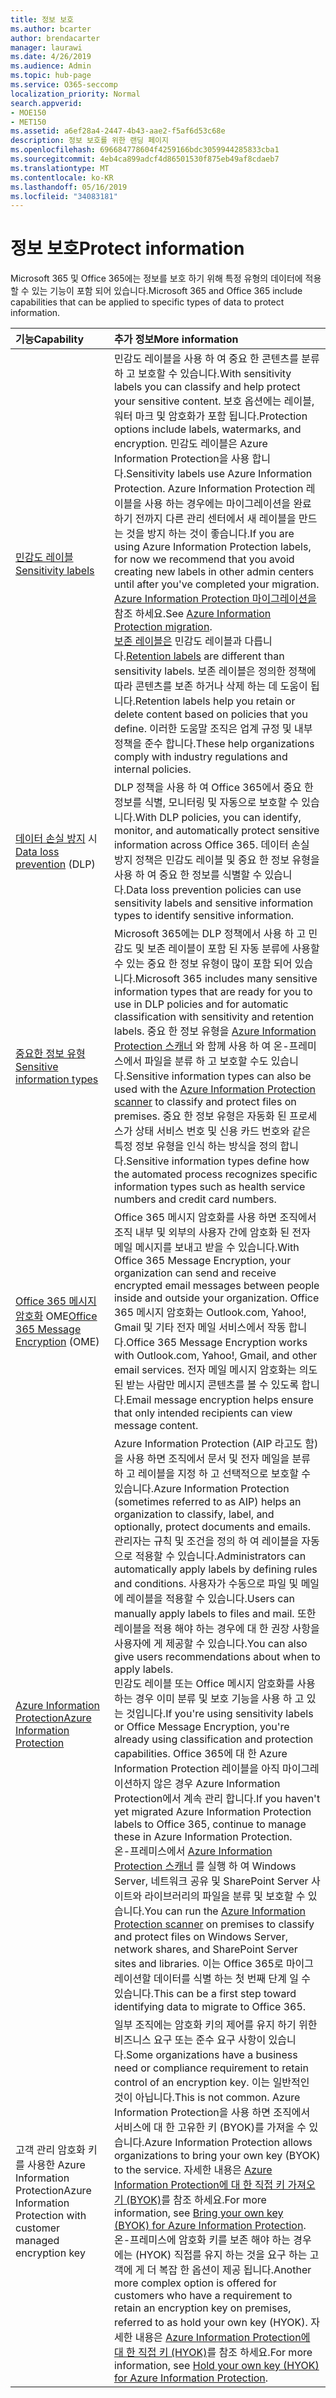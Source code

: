 ```yaml
---
title: 정보 보호
ms.author: bcarter
author: brendacarter
manager: laurawi
ms.date: 4/26/2019
ms.audience: Admin
ms.topic: hub-page
ms.service: O365-seccomp
localization_priority: Normal
search.appverid:
- MOE150
- MET150
ms.assetid: a6ef28a4-2447-4b43-aae2-f5af6d53c68e
description: 정보 보호를 위한 랜딩 페이지
ms.openlocfilehash: 696684778604f4259166bdc3059944285833cba1
ms.sourcegitcommit: 4eb4ca899adcf4d86501530f875eb49af8cdaeb7
ms.translationtype: MT
ms.contentlocale: ko-KR
ms.lasthandoff: 05/16/2019
ms.locfileid: "34083181"
---
```

# <a name="protect-information"></a><span data-ttu-id="3e8e8-103">정보 보호</span><span class="sxs-lookup"><span data-stu-id="3e8e8-103">Protect information</span></span>

<span data-ttu-id="3e8e8-104">Microsoft 365 및 Office 365에는 정보를 보호 하기 위해 특정 유형의 데이터에 적용할 수 있는 기능이 포함 되어 있습니다.</span><span class="sxs-lookup"><span data-stu-id="3e8e8-104">Microsoft 365 and Office 365 include capabilities that can be applied to specific types of data to protect information.</span></span>


|<span data-ttu-id="3e8e8-105">**기능**</span><span class="sxs-lookup"><span data-stu-id="3e8e8-105">**Capability**</span></span>|<span data-ttu-id="3e8e8-106">**추가 정보**</span><span class="sxs-lookup"><span data-stu-id="3e8e8-106">**More information**</span></span>|
|:-----|:-----|
|[<span data-ttu-id="3e8e8-107">민감도 레이블</span><span class="sxs-lookup"><span data-stu-id="3e8e8-107">Sensitivity labels</span></span>](sensitivity-labels.md) <br/> |<span data-ttu-id="3e8e8-108">민감도 레이블을 사용 하 여 중요 한 콘텐츠를 분류 하 고 보호할 수 있습니다.</span><span class="sxs-lookup"><span data-stu-id="3e8e8-108">With sensitivity labels you can classify and help protect your sensitive content.</span></span> <span data-ttu-id="3e8e8-109">보호 옵션에는 레이블, 워터 마크 및 암호화가 포함 됩니다.</span><span class="sxs-lookup"><span data-stu-id="3e8e8-109">Protection options include labels, watermarks, and encryption.</span></span> <span data-ttu-id="3e8e8-110">민감도 레이블은 Azure Information Protection을 사용 합니다.</span><span class="sxs-lookup"><span data-stu-id="3e8e8-110">Sensitivity labels use Azure Information Protection.</span></span> <span data-ttu-id="3e8e8-111">Azure Information Protection 레이블을 사용 하는 경우에는 마이그레이션을 완료 하기 전까지 다른 관리 센터에서 새 레이블을 만드는 것을 방지 하는 것이 좋습니다.</span><span class="sxs-lookup"><span data-stu-id="3e8e8-111">If you are using Azure Information Protection labels, for now we recommend that you avoid creating new labels in other admin centers until after you've completed your migration.</span></span> <span data-ttu-id="3e8e8-112">[Azure Information Protection 마이그레이션을](https://docs.microsoft.com/en-us/azure/information-protection/configure-policy-migrate-labels)참조 하세요.</span><span class="sxs-lookup"><span data-stu-id="3e8e8-112">See [Azure Information Protection migration](https://docs.microsoft.com/en-us/azure/information-protection/configure-policy-migrate-labels).</span></span> <br/> <span data-ttu-id="3e8e8-113">[보존 레이블은](retention-policies.md) 민감도 레이블과 다릅니다.</span><span class="sxs-lookup"><span data-stu-id="3e8e8-113">[Retention labels](retention-policies.md) are different than sensitivity labels.</span></span> <span data-ttu-id="3e8e8-114">보존 레이블은 정의한 정책에 따라 콘텐츠를 보존 하거나 삭제 하는 데 도움이 됩니다.</span><span class="sxs-lookup"><span data-stu-id="3e8e8-114">Retention labels help you retain or delete content based on policies that you define.</span></span> <span data-ttu-id="3e8e8-115">이러한 도움말 조직은 업계 규정 및 내부 정책을 준수 합니다.</span><span class="sxs-lookup"><span data-stu-id="3e8e8-115">These help organizations comply with industry regulations and internal policies.</span></span>|
|<span data-ttu-id="3e8e8-116">[데이터 손실 방지](data-loss-prevention-policies.md) 시</span><span class="sxs-lookup"><span data-stu-id="3e8e8-116">[Data loss prevention](data-loss-prevention-policies.md) (DLP)</span></span>  <br/> |<span data-ttu-id="3e8e8-117">DLP 정책을 사용 하 여 Office 365에서 중요 한 정보를 식별, 모니터링 및 자동으로 보호할 수 있습니다.</span><span class="sxs-lookup"><span data-stu-id="3e8e8-117">With DLP policies, you can identify, monitor, and automatically protect sensitive information across Office 365.</span></span> <span data-ttu-id="3e8e8-118">데이터 손실 방지 정책은 민감도 레이블 및 중요 한 정보 유형을 사용 하 여 중요 한 정보를 식별할 수 있습니다.</span><span class="sxs-lookup"><span data-stu-id="3e8e8-118">Data loss prevention policies can use sensitivity labels and sensitive information types to identify sensitive information.</span></span> <br/> |
|[<span data-ttu-id="3e8e8-119">중요한 정보 유형</span><span class="sxs-lookup"><span data-stu-id="3e8e8-119">Sensitive information types</span></span>](what-the-sensitive-information-types-look-for.md) <br/> |<span data-ttu-id="3e8e8-120">Microsoft 365에는 DLP 정책에서 사용 하 고 민감도 및 보존 레이블이 포함 된 자동 분류에 사용할 수 있는 중요 한 정보 유형이 많이 포함 되어 있습니다.</span><span class="sxs-lookup"><span data-stu-id="3e8e8-120">Microsoft 365 includes many sensitive information types that are ready for you to use in DLP policies and for automatic classification with sensitivity and retention labels.</span></span> <span data-ttu-id="3e8e8-121">중요 한 정보 유형을 [Azure Information Protection 스캐너](https://docs.microsoft.com/en-us/azure/information-protection/deploy-aip-scanner) 와 함께 사용 하 여 온-프레미스에서 파일을 분류 하 고 보호할 수도 있습니다.</span><span class="sxs-lookup"><span data-stu-id="3e8e8-121">Sensitive information types can also be used with the [Azure Information Protection scanner](https://docs.microsoft.com/en-us/azure/information-protection/deploy-aip-scanner) to classify and protect files on premises.</span></span> <span data-ttu-id="3e8e8-122">중요 한 정보 유형은 자동화 된 프로세스가 상태 서비스 번호 및 신용 카드 번호와 같은 특정 정보 유형을 인식 하는 방식을 정의 합니다.</span><span class="sxs-lookup"><span data-stu-id="3e8e8-122">Sensitive information types define how the automated process recognizes specific information types such as health service numbers and credit card numbers.</span></span>   <br/> |
|<span data-ttu-id="3e8e8-123">[Office 365 메시지 암호화](ome.md) OME</span><span class="sxs-lookup"><span data-stu-id="3e8e8-123">[Office 365 Message Encryption](ome.md) (OME)</span></span>  <br/> |<span data-ttu-id="3e8e8-124">Office 365 메시지 암호화를 사용 하면 조직에서 조직 내부 및 외부의 사용자 간에 암호화 된 전자 메일 메시지를 보내고 받을 수 있습니다.</span><span class="sxs-lookup"><span data-stu-id="3e8e8-124">With Office 365 Message Encryption, your organization can send and receive encrypted email messages between people inside and outside your organization.</span></span> <span data-ttu-id="3e8e8-125">Office 365 메시지 암호화는 Outlook.com, Yahoo!, Gmail 및 기타 전자 메일 서비스에서 작동 합니다.</span><span class="sxs-lookup"><span data-stu-id="3e8e8-125">Office 365 Message Encryption works with Outlook.com, Yahoo!, Gmail, and other email services.</span></span> <span data-ttu-id="3e8e8-126">전자 메일 메시지 암호화는 의도 된 받는 사람만 메시지 콘텐츠를 볼 수 있도록 합니다.</span><span class="sxs-lookup"><span data-stu-id="3e8e8-126">Email message encryption helps ensure that only intended recipients can view message content.</span></span> <br/> |
|[<span data-ttu-id="3e8e8-127">Azure Information Protection</span><span class="sxs-lookup"><span data-stu-id="3e8e8-127">Azure Information Protection</span></span>](https://docs.microsoft.com/en-us/azure/information-protection/)<br/> |<span data-ttu-id="3e8e8-128">Azure Information Protection (AIP 라고도 함)을 사용 하면 조직에서 문서 및 전자 메일을 분류 하 고 레이블을 지정 하 고 선택적으로 보호할 수 있습니다.</span><span class="sxs-lookup"><span data-stu-id="3e8e8-128">Azure Information Protection (sometimes referred to as AIP) helps an organization to classify, label, and optionally, protect documents and emails.</span></span> <span data-ttu-id="3e8e8-129">관리자는 규칙 및 조건을 정의 하 여 레이블을 자동으로 적용할 수 있습니다.</span><span class="sxs-lookup"><span data-stu-id="3e8e8-129">Administrators can automatically apply labels by defining rules and conditions.</span></span> <span data-ttu-id="3e8e8-130">사용자가 수동으로 파일 및 메일에 레이블을 적용할 수 있습니다.</span><span class="sxs-lookup"><span data-stu-id="3e8e8-130">Users can manually apply labels to files and mail.</span></span> <span data-ttu-id="3e8e8-131">또한 레이블을 적용 해야 하는 경우에 대 한 권장 사항을 사용자에 게 제공할 수 있습니다.</span><span class="sxs-lookup"><span data-stu-id="3e8e8-131">You can also give users recommendations about when to apply labels.</span></span><br/> <span data-ttu-id="3e8e8-132">민감도 레이블 또는 Office 메시지 암호화를 사용 하는 경우 이미 분류 및 보호 기능을 사용 하 고 있는 것입니다.</span><span class="sxs-lookup"><span data-stu-id="3e8e8-132">If you're using sensitivity labels or Office Message Encryption, you're already using classification and protection capabilities.</span></span> <span data-ttu-id="3e8e8-133">Office 365에 대 한 Azure Information Protection 레이블을 아직 마이그레이션하지 않은 경우 Azure Information Protection에서 계속 관리 합니다.</span><span class="sxs-lookup"><span data-stu-id="3e8e8-133">If you haven't yet migrated Azure Information Protection labels to Office 365, continue to manage these in Azure Information Protection.</span></span>  <br/><span data-ttu-id="3e8e8-134">온-프레미스에서 [Azure Information Protection 스캐너](https://docs.microsoft.com/en-us/azure/information-protection/deploy-aip-scanner) 를 실행 하 여 Windows Server, 네트워크 공유 및 SharePoint Server 사이트와 라이브러리의 파일을 분류 및 보호할 수 있습니다.</span><span class="sxs-lookup"><span data-stu-id="3e8e8-134">You can run the [Azure Information Protection scanner](https://docs.microsoft.com/en-us/azure/information-protection/deploy-aip-scanner) on premises to classify and protect files on Windows Server, network shares, and SharePoint Server sites and libraries.</span></span> <span data-ttu-id="3e8e8-135">이는 Office 365로 마이그레이션할 데이터를 식별 하는 첫 번째 단계 일 수 있습니다.</span><span class="sxs-lookup"><span data-stu-id="3e8e8-135">This can be a first step toward identifying data to migrate to Office 365.</span></span>
|<span data-ttu-id="3e8e8-136">고객 관리 암호화 키를 사용한 Azure Information Protection</span><span class="sxs-lookup"><span data-stu-id="3e8e8-136">Azure Information Protection with customer managed encryption key</span></span> <br/> |<span data-ttu-id="3e8e8-137">일부 조직에는 암호화 키의 제어를 유지 하기 위한 비즈니스 요구 또는 준수 요구 사항이 있습니다.</span><span class="sxs-lookup"><span data-stu-id="3e8e8-137">Some organizations have a business need or compliance requirement to retain control of an encryption key.</span></span> <span data-ttu-id="3e8e8-138">이는 일반적인 것이 아닙니다.</span><span class="sxs-lookup"><span data-stu-id="3e8e8-138">This is not common.</span></span> <span data-ttu-id="3e8e8-139">Azure Information Protection을 사용 하면 조직에서 서비스에 대 한 고유한 키 (BYOK)를 가져올 수 있습니다.</span><span class="sxs-lookup"><span data-stu-id="3e8e8-139">Azure Information Protection allows organizations to bring your own key (BYOK) to the service.</span></span> <span data-ttu-id="3e8e8-140">자세한 내용은 [Azure Information Protection에 대 한 직접 키 가져오기 (BYOK)](https://docs.microsoft.com/en-us/azure/information-protection/byok-price-restrictions)를 참조 하세요.</span><span class="sxs-lookup"><span data-stu-id="3e8e8-140">For more information, see [Bring your own key (BYOK) for Azure Information Protection](https://docs.microsoft.com/en-us/azure/information-protection/byok-price-restrictions).</span></span> <span data-ttu-id="3e8e8-141">온-프레미스에 암호화 키를 보존 해야 하는 경우에는 (HYOK) 직접를 유지 하는 것을 요구 하는 고객에 게 더 복잡 한 옵션이 제공 됩니다.</span><span class="sxs-lookup"><span data-stu-id="3e8e8-141">Another more complex option is offered for customers who have a requirement to retain an encryption key on premises, referred to as hold your own key (HYOK).</span></span>  <span data-ttu-id="3e8e8-142">자세한 내용은 [Azure Information Protection에 대 한 직접 키 (HYOK)](https://docs.microsoft.com/en-us/azure/information-protection/configure-adrms-restrictions)를 참조 하세요.</span><span class="sxs-lookup"><span data-stu-id="3e8e8-142">For more information, see [Hold your own key (HYOK) for Azure Information Protection](https://docs.microsoft.com/en-us/azure/information-protection/configure-adrms-restrictions).</span></span> <br/> |
    

